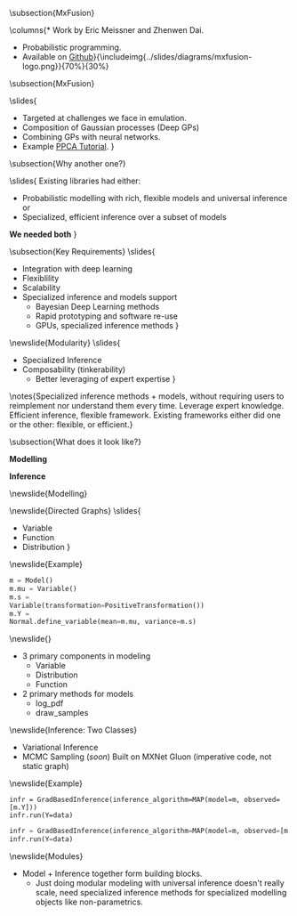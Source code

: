 \subsection{MxFusion}

\columns{* Work by Eric Meissner and Zhenwen Dai.
* Probabilistic programming.
* Available on [Github](https://github.com/amzn/mxfusion)}{\includeimg{../slides/diagrams/mxfusion-logo.png}}{70%}{30%}

\subsection{MxFusion}

\slides{
* Targeted at challenges we face in emulation. 
* Composition of Gaussian processes (Deep GPs)
* Combining GPs with neural networks.
* Example [PPCA Tutorial](https://github.com/amzn/MXFusion/blob/master/examples/notebooks/ppca_tutorial.ipynb).
}

\subsection{Why another one?}

\slides{
Existing libraries had either:
* Probabilistic modelling with rich, flexible models and universal inference or
* Specialized, efficient inference over a subset of models

**We needed both**
}

\subsection{Key Requirements}
\slides{
* Integration with deep learning
* Flexiblility
* Scalability
* Specialized inference and models support
    * Bayesian Deep Learning methods
    * Rapid prototyping and software re-use
    * GPUs, specialized inference methods
}

\newslide{Modularity}
\slides{
 * Specialized Inference
 * Composability (tinkerability)
    * Better leveraging of expert expertise
}

\notes{Specialized inference methods + models, without requiring users to reimplement nor understand them every time. Leverage expert knowledge. Efficient inference, flexible framework.  Existing frameworks either did one or the other: flexible, or efficient.}

\subsection{What does it look like?}

**Modelling**

**Inference**

\newslide{Modelling}

\newslide{Directed Graphs}
\slides{
* Variable
* Function
* Distribution
}

\newslide{Example}

```python
m = Model()
m.mu = Variable()
m.s =
Variable(transformation=PositiveTransformation())
m.Y =
Normal.define_variable(mean=m.mu, variance=m.s)
```

\newslide{}

* 3 primary components in modeling
   * Variable
   * Distribution
   * Function 
* 2 primary methods for models 
   * log_pdf
   * draw_samples

\newslide{Inference: Two Classes}

* Variational Inference
* MCMC Sampling (*soon*)
Built on MXNet Gluon (imperative code, not static graph)

\newslide{Example}

```
infr = GradBasedInference(inference_algorithm=MAP(model=m, observed=[m.Y]))
infr.run(Y=data)
```

```python
infr = GradBasedInference(inference_algorithm=MAP(model=m, observed=[m.Y]))
infr.run(Y=data)
```

\newslide{Modules}

* Model + Inference together form building blocks.
    * Just doing modular modeling with universal inference doesn't really scale, need specialized inference methods for specialized modelling objects like non-parametrics.
